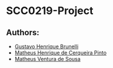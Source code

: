 # SCC0219-Project

## Authors:
  - [Gustavo Henrique Brunelli](https://github.com/gbrunelli)
  - [Matheus Henrique de Cerqueira Pinto](https://github.com/cerqueiramatheus)
  - [Matheus Ventura de Sousa](https://github.com/matheus-sousa007)
